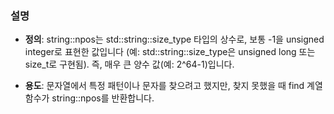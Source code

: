 ### 설명

- **정의**: string::npos는 std::string::size_type 타입의 상수로, 보통 -1을 unsigned integer로 표현한 값입니다 (예: std::string::size_type은 unsigned long 또는 size_t로 구현됨). 즉, 매우 큰 양수 값(예: 2^64-1)입니다.

- **용도**: 문자열에서 특정 패턴이나 문자를 찾으려고 했지만, 찾지 못했을 때 find 계열 함수가 string::npos를 반환합니다.